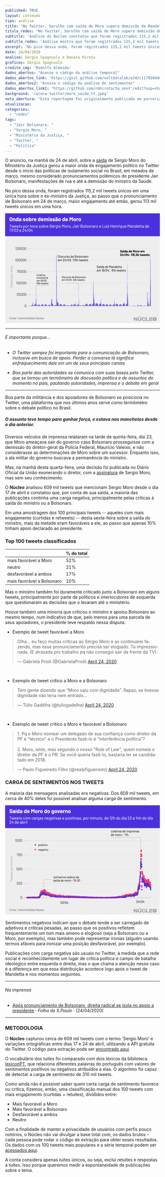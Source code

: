 ```yaml
---
published: TRUE
layout: conteudo
tipo: análise
title: "No Twitter, barulho com saída de Moro supera demissão de Mandetta e discursos de Bolsonaro"
titulo_redes: "No Twitter, barulho com saída de Moro supera demissão de Mandetta e discursos de Bolsonaro"
subtitle: 'Análise do Núcleo constatou que foram registrados 115,2 mil tweets únicos em uma única hora sobre o ex-ministro da Justiça.'
subtitle_redes: 'Análise mostra que foram registrados 115,2 mil tweets únicos em uma única hora sobre o ex-ministro da Justiça.'
excerpt: "No pico dessa onda, foram registrados 115,2 mil tweets únicos em uma única hora sobre o ex-ministro da Justiça, ao passo que o pronunciamento de Bolsonaro em 24 de março, maior engajamento até então, havia geral 113 mil tweets únicos."
date: 24/04/2020
analise: Sérgio Spagnuolo e Renata Hirota
graficos: Sérgio Spagnuolo
credito_img: 'Rodolfo Almeida'
dados_abertos: "Acesse o código da análise temporal"
dados_abertos_link: 'https://gist.github.com/voltdatalab/a342c1179284deafa5c508dad33373f5'
dados_abertos2: "Acesse o código da análise de sentimentos"
dados_abertos_link2: "https://github.com/rmhirota/tw_sent'/edit?usp=sharing"
background: 'corona-twitter/moro_saida_tt.jpeg'
nota_abertura: "Esta reportagem foi originalmente publicada em parceria com o <a href='https://brazilian.report/tech/2020/04/24/twitter-noise-moro-exit-drowned-out-previous-political-crises/' target='_blank'>Brazilian Report</a>"
atualizacao:
categories:
  - "redes"
tags:
  - "Jair Bolsonaro, "
  - "Sergio Moro, "
  - "Ministério da Justiça, "
  - "Twitter, "
  - "Política"
---
```


O anúncio, na manhã de 24 de abril, sobre a [saída](https://g1.globo.com/politica/noticia/2020/04/24/moro-anuncia-demissao-do-ministerio-da-justica-e-deixa-o-governo-bolsonaro.ghtml) de Sergio Moro do Ministério da Justiça gerou a maior onda de engajamento político no Twitter desde o início das políticas de isolamento social no Brasil, em meados de março, mesmo considerado pronunciamentos polêmicos do presidente Jair Bolsonaro, manifestações de rua e até a demissão do ministro da Saúde.  

No pico dessa onda, foram registrados 115,2 mil tweets únicos em uma única hora sobre o ex-ministro da Justiça, ao passo que o pronunciamento de Bolsonaro em 24 de março, maior engajamento até então, gerou 113 mil tweets únicos em uma hora.

![moro pico tweets por hora](../img/corona-twitter/moro_pico_tweets_porhora.png)

---

###### É importante porque...

- *O Twitter sempre foi importante para a comunicação de Bolsonaro, inclusive em busca de apoio. Perder a conversa lá significa enfraquecimento dele em um de seus principais canais*

- *Boa parte das autoridades se comunica com suas bases pelo Twitter, que se tornou um termômetro de discussão política e de assuntos do momento no país, pautando autoridades, imprensa e o debate em geral*


---

Boa parte da militância e dos apoiadores de Bolsonaro se posiciona no Twitter, uma plataforma que nos últimos anos serve como termômetro sobre o debate político no Brasil.

##### O assunto teve tempo para ganhar força, e estava nas manchetes desde o dia anterior.

Diversos veículos de imprensa relataram na tarde de quinta-feira, dia 23, que Moro ameaçava sair do governo caso Bolsonaro prosseguisse com a demissão do diretor-geral da Polícia Federal, Maurício Valeixo, e não considerasse as determinações de Moro sobre um sucessor. Enquanto isso, a ala militar do governo buscava a permanência do ministro.

Mas, na manhã desta quarta-feira, uma decisão foi publicada no Diário Oficial da União exonerando o diretor, com a [assinatura](https://g1.globo.com/politica/noticia/2020/04/24/diario-oficial-publica-exoneracao-de-moro-e-republica-a-de-valeixo-sem-a-assinatura-do-ex-ministro.ghtml) de Sergio Moro, mas sem seu conhecimento.  

O **Núcleo** analisou 609 mil tweets que mencionam Sergio Moro desde o dia 17 de abril e constatou que, por conta de sua saída, a maioria das publicações continha uma carga negativa, principalmente pelas críticas à saída do ministro ou a Bolsonaro.

Em uma amostragem dos 100 principais tweets -- aqueles com mais engajamento (curtidas e retweets) -- desta sexta-feira sobre a saída do ministro, mais da metade eram favoráveis a ele, ao passo que apenas 10% tinham apoio declarado ao presidente.

### Top 100 tweets classificados

|                            | % do total           |
|----------------------------|----------------------|
| mais favorável a Moro      | 52%                  |
| neutro                     | 21%                  |
| desfavorável a ambos       | 17%                  |
| mais favorável a Bolsonaro | 10%                  |

Mas o ministro também foi duramente criticado junto a Bolsonaro em alguns tweets, principalmente por parte de políticos e interlocutores de esquerda que questionaram as decisões que o levaram até o ministério.

Houve também uma minoria que criticou o ministro e apoiou Bolsonaro ao mesmo tempo, num indicativo de que, pelo menos para uma parcela de seus apoiadores, o presidente teve respaldo nessa disputa.

* Exemplo de tweet favorável a Moro

<blockquote class="twitter-tweet"><p lang="pt" dir="ltr">Olha... eu faço muitas críticas ao Sérgio Moro e as continuarei fazendo, mas esse pronunciamento precisa ser elogiado. To impressionada. (E atrasada pro trabalho pq não consegui sair da frente da TV).</p>&mdash; Gabriela Prioli (@GabrielaPrioli) <a href="https://twitter.com/GabrielaPrioli/status/1253697454148648961?ref_src=twsrc%5Etfw">April 24, 2020</a></blockquote> <script async src="https://platform.twitter.com/widgets.js" charset="utf-8"></script> <br>

* Exemplo de tweet crítico a Moro e a Bolsonaro

<blockquote class="twitter-tweet"><p lang="pt" dir="ltr">Tem gente dizendo que “Moro saiu com dignidade”. Rapaz, se tivesse dignidade não teria nem entrado...</p>&mdash; Túlio Gadêlha (@tuliogadelha) <a href="https://twitter.com/tuliogadelha/status/1253710046405500928?ref_src=twsrc%5Etfw">April 24, 2020</a></blockquote> <script async src="https://platform.twitter.com/widgets.js" charset="utf-8"></script> <br>

* Exemplo de tweet crítico a Moro e favorável a Bolsonaro

<blockquote class="twitter-tweet"><p lang="pt" dir="ltr">1. Pq o Moro nomear um delegado de sua confiança como diretor da PF é &quot;técnico&quot; e o Presidente fazê-lo é &quot;interferência política&quot;?<br><br>2. Moro, sinto, mas segundo o nosso &quot;Rule of Law&quot;, quem nomeia o diretor da PF é o PR. Se você queria fazê-lo, bastaria ter se candidatado em 2018.</p>&mdash; Paulo Figueiredo Filho (@realpfigueiredo) <a href="https://twitter.com/realpfigueiredo/status/1253707983713861632?ref_src=twsrc%5Etfw">April 24, 2020</a></blockquote> <script async src="https://platform.twitter.com/widgets.js" charset="utf-8"></script>


### CARGA DE SENTIMENTOS NOS TWEETS

A maioria das mensagens analisadas era negativas. Dos 609 mil tweets, em cerca de 40% deles foi possível analisar alguma carga de sentimento.

![serie temporal de tweets](../img/corona-twitter/moro_carga_negativa.png)

Sentimentos negativos indicam que o debate tende a ser carregado de adjetivos e críticas pesadas, ao passo que os positivos refletem frequentemente um tom mais ameno e elogioso (seja a Bolsonaro ou a Moro, por exemplo), mas também pode representar ironias (alguém usando termos afáveis para ironizar uma posição desfavorável, por exemplo).

Publicações com carga negativa são usuais no Twitter, à medida que a rede social é reconhecidamente um lugar de crítica política e campo de batalha ideológico entre esquerda e direita, mas o que chama a atenção nesse caso é a diferença em que essa distribuição acontece logo após o tweet de Mandetta e nos momentos seguintes.

---

###### Na imprensa

* [Após pronunciamento de Bolsonaro, direita radical se isola no apoio a presidente](https://www1.folha.uol.com.br/poder/2020/04/nem-direita-radical-fica-com-bolsonaro-na-demissao-de-moro.shtml) &sdot; *Folha de S.Paulo* &sdot; (24/04/2020)

---


### METODOLOGIA

O **Núcleo** capturou cerca de 609 mil tweets com o termo 'Sergio Moro' e variações ortográficas entre dias 17 e 24 de abril, utilizando a API gratuita do Twitter. O código para extração pode ser [encontrado aqui](https://gist.github.com/voltdatalab/a342c1179284deafa5c508dad33373f5).

O vocabulário dos tuítes foi comparado com dois léxicos da biblioteca [lexiconPT](https://cran.r-project.org/web/packages/lexiconPT/lexiconPT.pdf), que relaciona diferentes palavras do português com valores de sentimentos positivos ou negativos atribuídos a elas. O algoritmo foi capaz de detectar a carga de sentimento de 310 mil tweets.

Como ainda não é possível saber quem certa carga de sentimento favorece ou critica, fizemos, então, uma classificação manual dos 100 tweets com mais engajamento (curtidas + retuítes), divididos entre:

* Mais favorável a Moro
* Mais favorável a Bolsonaro
* Desfavorável a ambos
* Neutro


Com a finalidade de manter a privacidade de usuários com perfis pouco notórios, o Núcleo não vai divulgar a base total com, os dados brutos – cada pessoa pode rodar o código de extração para obter esses resultados. Os dados com os 100 tweets mais populares e a série temporal podem ser [acessados aqui](https://docs.google.com/spreadsheets/d/1D1Gz3k-XDhcLp2lV4YdbO-t94H0kl9RAbdrVKZZ-52M/edit?usp=sharing).

A conta considera apenas tuítes únicos, ou seja, exclui retuítes e respostas a tuítes. Isso porque queremos medir a espontaneidade de publicações sobre o tema.
